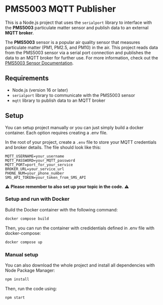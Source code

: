 # PMS5003 MQTT Publisher

This is a Node.js project that uses the `serialport` library to interface with the **PMS5003** particulate matter sensor and publish data to an external **MQTT broker**.

The **PMS5003** sensor is a popular air quality sensor that measures particulate matter (PM1, PM2.5, and PM10) in the air. This project reads data from the PMS5003 sensor via a serial port connection and publishes the data to an MQTT broker for further use. For more information, check out the [PMS5003 Sensor Documentation](https://botland.com.pl/index.php?controller=attachment&id_attachment=1819).

## Requirements

- Node.js (version 16 or later)
- `serialport` library to communicate with the PMS5003 sensor
- `mqtt` library to publish data to an MQTT broker

## Setup

You can setup project manually or you can just simply build a docker container. Each option requires creating a .env file.

   In the root of your project, create a `.env` file to store your MQTT credentials and broker details. The file should look like this:

   ```env
   MQTT_USERNAME=your_username
   MQTT_PASSWORD=your_MQTT_password
   MQTT_PORT=port_for_your_service
   BROKER_URL=your_service_url
   PHONE_NUM=your_phone_number
   SMS_API_TOKEN=your_token_from_SMS_API
```
⚠️ **Please remember to also set up your topic in the code.** ⚠️
   
### Setup and run with Docker
Build the Docker container with the following command:

```bash
docker compose build
```

Then, you can run the container with credidentials defined in .env file with docker-compose:

```bash
docker compose up
```
### Manual setup
You can also download the whole project and install all dependencies with Node Package Manager:

```bash
npm install
```

Then, run the code using:

```bash
npm start
```
